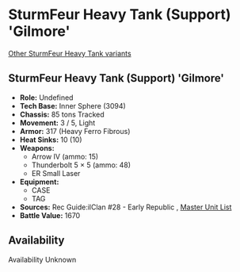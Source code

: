 # SturmFeur Heavy Tank (Support) 'Gilmore' 

[Other SturmFeur Heavy Tank variants](../sturmfeur_heavy_tank.md) 

## SturmFeur Heavy Tank (Support) 'Gilmore' 

- **Role:** Undefined 
- **Tech Base:** Inner Sphere (3094) 
- **Chassis:** 85 tons Tracked 
- **Movement:** 3 / 5, Light 
- **Armor:** 317 (Heavy Ferro Fibrous) 
- **Heat Sinks:** 10 (10) 
- **Weapons:** 
  - Arrow IV (ammo: 15) 
  - Thunderbolt 5 × 5 (ammo: 48) 
  - ER Small Laser 
- **Equipment:** 
  - CASE 
  - TAG 
- **Sources:** Rec Guide:ilClan #28 - Early Republic , [Master Unit List](http://masterunitlist.info/Unit/Details/9373) 
- **Battle Value:** 1670 

## Availability 

Availability Unknown 

